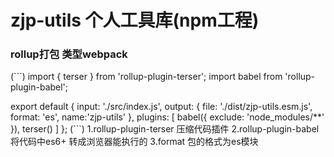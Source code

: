 # zjp-utils 个人工具库(npm工程)


### rollup打包 类型webpack

(```)
import { terser } from 'rollup-plugin-terser';
import babel from 'rollup-plugin-babel';

export default {
     input: './src/index.js',
     output: {
         file: './dist/zjp-utils.esm.js',
         format: 'es',
         name:'zjp-utils'
     },
     plugins: [
        babel({
              exclude: 'node_modules/**'
         }),
         terser()
     ]
 };
(```)
 1.rollup-plugin-terser  压缩代码插件
 2.rollup-plugin-babel  将代码中es6+ 转成浏览器能执行的
 3.format 包的格式为es模块
